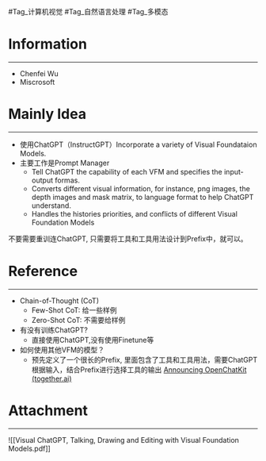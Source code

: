#Tag_计算机视觉 #Tag_自然语言处理 #Tag_多模态 
# Information
---
- Chenfei Wu
- Miscrosoft

# Mainly Idea
---
- 使用ChatGPT（InstructGPT）Incorporate a variety of Visual Foundataion Models.
- 主要工作是Prompt Manager
	- Tell ChatGPT the capability of each VFM and specifies the input-output formas.
	- Converts different visual information, for instance, png images, the depth images and mask matrix, to language format to help ChatGPT understand.
	- Handles the histories priorities, and conflicts of different Visual Foundation Models

不要需要重训连ChatGPT, 只需要将工具和工具用法设计到Prefix中，就可以。

# Reference
---
- Chain-of-Thought (CoT) 
	- Few-Shot CoT: 给一些样例
	- Zero-Shot CoT: 不需要给样例
- 有没有训练ChatGPT?
	- 直接使用ChatGPT,没有使用Finetune等
- 如何使用其他VFM的模型？
	- 预先定义了一个很长的Prefix, 里面包含了工具和工具用法，需要ChatGPT根据输入，结合Prefix进行选择工具的输出
[Announcing OpenChatKit (together.ai)](https://www.together.ai/blog/openchatkit)

# Attachment
---
![[Visual ChatGPT, Talking, Drawing and Editing with Visual Foundation Models.pdf]]